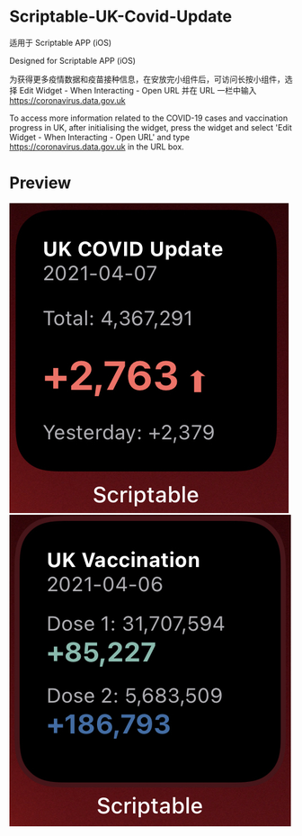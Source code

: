 # Scriptable-UK-Covid-Update

适用于 Scriptable APP (iOS)

Designed for Scriptable APP (iOS)

为获得更多疫情数据和疫苗接种信息，在安放完小组件后，可访问长按小组件，选择 Edit Widget - When Interacting - Open URL 并在 URL 一栏中输入 https://coronavirus.data.gov.uk

To access more information related to the COVID-19 cases and vaccination progress in UK, after initialising the widget, press the widget and select 'Edit Widget - When Interacting - Open URL' and type https://coronavirus.data.gov.uk in the URL box.

# Preview
![image](https://github.com/Peter-YE/Scriptable-UK-Covid-Update/blob/main/preview1.jpeg)
![image](https://github.com/Peter-YE/Scriptable-UK-Covid-Update/blob/main/preview2.jpeg)


